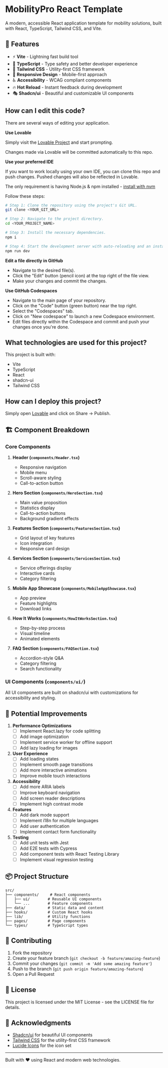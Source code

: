 # MobilityPro React Template

A modern, accessible React application template for mobility solutions, built with React, TypeScript, Tailwind CSS, and Vite.

## 🚀 Features

- ⚡️ **Vite** - Lightning fast build tool
- 💎 **TypeScript** - Type safety and better developer experience
- 🎨 **Tailwind CSS** - Utility-first CSS framework
- 📱 **Responsive Design** - Mobile-first approach
- ♿️ **Accessibility** - WCAG compliant components
- 🔥 **Hot Reload** - Instant feedback during development
- 🎭 **Shadcn/ui** - Beautiful and customizable UI components

## How can I edit this code?

There are several ways of editing your application.

**Use Lovable**

Simply visit the [Lovable Project](https://lovable.dev/projects/f45152ce-74be-45f5-8bb0-ed354cbd0c04) and start prompting.

Changes made via Lovable will be committed automatically to this repo.

**Use your preferred IDE**

If you want to work locally using your own IDE, you can clone this repo and push changes. Pushed changes will also be reflected in Lovable.

The only requirement is having Node.js & npm installed - [install with nvm](https://github.com/nvm-sh/nvm#installing-and-updating)

Follow these steps:

```sh
# Step 1: Clone the repository using the project's Git URL.
git clone <YOUR_GIT_URL>

# Step 2: Navigate to the project directory.
cd <YOUR_PROJECT_NAME>

# Step 3: Install the necessary dependencies.
npm i

# Step 4: Start the development server with auto-reloading and an instant preview.
npm run dev
```

**Edit a file directly in GitHub**

- Navigate to the desired file(s).
- Click the "Edit" button (pencil icon) at the top right of the file view.
- Make your changes and commit the changes.

**Use GitHub Codespaces**

- Navigate to the main page of your repository.
- Click on the "Code" button (green button) near the top right.
- Select the "Codespaces" tab.
- Click on "New codespace" to launch a new Codespace environment.
- Edit files directly within the Codespace and commit and push your changes once you're done.

## What technologies are used for this project?

This project is built with:

- Vite
- TypeScript
- React
- shadcn-ui
- Tailwind CSS

## How can I deploy this project?

Simply open [Lovable](https://lovable.dev/projects/f45152ce-74be-45f5-8bb0-ed354cbd0c04) and click on Share -> Publish.

## 🏗️ Component Breakdown

### Core Components

1. **Header (`components/Header.tsx`)**
   - Responsive navigation
   - Mobile menu
   - Scroll-aware styling
   - Call-to-action button

2. **Hero Section (`components/HeroSection.tsx`)**
   - Main value proposition
   - Statistics display
   - Call-to-action buttons
   - Background gradient effects

3. **Features Section (`components/FeaturesSection.tsx`)**
   - Grid layout of key features
   - Icon integration
   - Responsive card design

4. **Services Section (`components/ServicesSection.tsx`)**
   - Service offerings display
   - Interactive cards
   - Category filtering

5. **Mobile App Showcase (`components/MobileAppShowcase.tsx`)**
   - App preview
   - Feature highlights
   - Download links

6. **How It Works (`components/HowItWorksSection.tsx`)**
   - Step-by-step process
   - Visual timeline
   - Animated elements

7. **FAQ Section (`components/FAQSection.tsx`)**
   - Accordion-style Q&A
   - Category filtering
   - Search functionality

### UI Components (`components/ui/`)
All UI components are built on shadcn/ui with customizations for accessibility and styling.

## 🎯 Potential Improvements

1. **Performance Optimizations**
   - [ ] Implement React.lazy for code splitting
   - [ ] Add image optimization
   - [ ] Implement service worker for offline support
   - [ ] Add lazy loading for images

2. **User Experience**
   - [ ] Add loading states
   - [ ] Implement smooth page transitions
   - [ ] Add more interactive animations
   - [ ] Improve mobile touch interactions

3. **Accessibility**
   - [ ] Add more ARIA labels
   - [ ] Improve keyboard navigation
   - [ ] Add screen reader descriptions
   - [ ] Implement high contrast mode

4. **Features**
   - [ ] Add dark mode support
   - [ ] Implement i18n for multiple languages
   - [ ] Add user authentication
   - [ ] Implement contact form functionality

5. **Testing**
   - [ ] Add unit tests with Jest
   - [ ] Add E2E tests with Cypress
   - [ ] Add component tests with React Testing Library
   - [ ] Implement visual regression testing

## 📦 Project Structure

```
src/
├── components/     # React components
│   ├── ui/        # Reusable UI components
│   └── ...        # Feature components
├── data/          # Static data and content
├── hooks/         # Custom React hooks
├── lib/           # Utility functions
├── pages/         # Page components
└── types/         # TypeScript types
```

## 🤝 Contributing

1. Fork the repository
2. Create your feature branch (`git checkout -b feature/amazing-feature`)
3. Commit your changes (`git commit -m 'Add some amazing feature'`)
4. Push to the branch (`git push origin feature/amazing-feature`)
5. Open a Pull Request

## 📄 License

This project is licensed under the MIT License - see the LICENSE file for details.

## 🙏 Acknowledgments

- [Shadcn/ui](https://ui.shadcn.com/) for beautiful UI components
- [Tailwind CSS](https://tailwindcss.com/) for the utility-first CSS framework
- [Lucide Icons](https://lucide.dev/) for the icon set

---

Built with ❤️ using React and modern web technologies.
